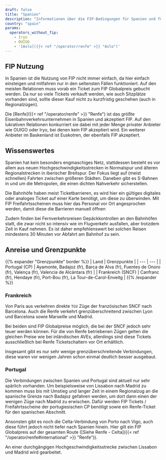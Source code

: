 ```yaml
---
draft: false
title: "Spanien"
description: "Informationen über die FIP-Bedingungen für Spanien und für welche Betreiber Vergünstigungen genutzt werden können."
country: "spain"
params:
  operators_without_fip:
    - Iryo
    - OUIGO
    - '[Avlo]({{< ref "/operator/renfe" >}} "Avlo")'
---
```


## FIP Nutzung

In Spanien ist die Nutzung von FIP nicht immer einfach, da hier einfach einsteigen und mitfahren nur in den seltensten Fällen funktioniert. Auf den meisten Relationen muss vorab ein Ticket zum FIP Globalpreis gebucht werden. Da nur so viele Tickets verkauft werden, wie auch Sitzplätze vorhanden sind, sollte dieser Kauf nicht zu kurzfristig geschehen (auch in Regionalzügen).

Die [Renfe]({{< ref "/operator/renfe" >}} "Renfe") ist das größte Eisenbahnverkehrsunternehmen in Spanien und akzeptiert FIP. Auf den lukrativen Relationen konkurriert sie dabei mit jeder Menge privater Anbieter wie OUIGO oder Iryo, bei denen kein FIP akzeptiert wird. Ein weiterer Anbieter im Baskenland ist Euskotren, der ebenfalls FIP akzeptiert.

## Wissenswertes

Spanien hat kein besonders engmaschiges Netz, stattdessen besteht es vor allem aus neuen Hochgeschwindigkeitsstrecken in Normalspur und älteren Regionalstrecken in iberischer Breitspur. Der Fokus liegt auf (meist schnellen) Fahrten zwischen größeren Städten. Daneben gibt es S-Bahnen in und um die Metropolen, die einen dichten Nahverkehr sicherstellen.

Die Bahnhöfe haben meist Ticketbarrieren, es wird hier ein gültiges digitales oder analoges Ticket auf einer Karte benötigt, um diese zu überwinden. Mit FIP Freifahrtsscheinen muss hier das Personal vor Ort angesprochen werden, damit diese die Barrieren manuell öffnen

Zudem finden bei Fernverkehrsreisen Gepäckkontrollen an den Bahnhöfen statt, die zwar nicht so intensiv wie im Flugverkehr ausfallen, aber trotzdem Zeit in Kauf nehmen. Es ist daher empfehlenswert bei solchen Reisen mindestens 30 Minuten vor Abfahrt am Bahnhof zu sein.

## Anreise und Grenzpunkte

{{% expander "Grenzpunkte" border %}}
| Land | Grenzpunkte |
| --- | --- |
| Portugal (CP) | Ayamonte, Badajoz (fr), Barca de Alva (fr), Fuentes de Onoro (fr), Valença (fr), Valencia de Alcántara (fr) |
| Frankreich (SNCF) | Canfranc (fr), Hendaye (fr), Port-Bou (fr), La Tour-de-Carol-Enveitg |
{{% /expander %}}

### Frankreich

Von Paris aus verkehren direkte `TGV` Züge der französischen SNCF nach Barcelona. Auch die Renfe verkehrt grenzüberschreitend zwischen Lyon und Barcelona sowie Marseille und Madrid.

Bei beiden sind FIP Globalpreise möglich, die bei der SNCF jedoch sehr teuer werden können. Für die von Renfe betriebenen Zügen gelten die gleichen Preise wie bei inländischen AVEs, allerdings sind diese Tickets ausschließlich bei Renfe Ticketschaltern vor Ort erhältlich.

Insgesamt gibt es nur sehr wenige grenzüberschreitende Verbindungen, diese waren vor wenigen Jahren schon einmal deutlich besser ausgebaut.

### Portugal

Die Verbindungen zwischen Spanien und Portugal sind aktuell nur sehr spärlich vorhanden. Um beispielsweise von Lissabon nach Madrid zu kommen muss bis mit Umstieg und langer Zeit in einem Regionalzug an die spanische Grenze nach Badajoz gefahren werden, um dort dann einen der wenigen Züge nach Madrid zu erwischen. Dafür werden FIP Tickets / Freifahrtsscheine der portugiesischen CP benötigt sowie ein Renfe-Ticket für den spanischen Abschnitt.

Ansonsten gibt es noch die Celta-Verbindung von Porto nach Vigo, auch diese führt jedoch nicht tiefer nach Spanien hinein. Hier gilt ein FIP Globalpreis auf der gesamten Route ([Siehe Renfe - Celta]({{< ref "/operator/renfe#international" >}} "Renfe")).

An einer durchgängigen Hochgeschwindigkeitsstrecke zwischen Lissabon und Madrid wird gearbeitet.
